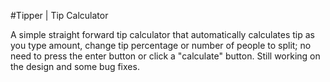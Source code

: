 #Tipper | Tip Calculator

A simple straight forward tip calculator that automatically calculates tip as you type amount, change tip percentage or number of people to split; no need to press the enter button or click a "calculate" button. Still working on the design and some bug fixes.